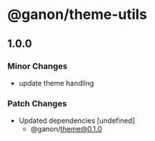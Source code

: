 # @ganon/theme-utils

## 1.0.0
### Minor Changes

- update theme handling

### Patch Changes

- Updated dependencies [undefined]
  - @ganon/theme@0.1.0
